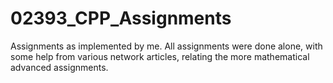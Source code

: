 # 02393_CPP_Assignments
Assignments as implemented by me.
All assignments were done alone, with some help from various network articles, relating the more mathematical advanced assignments.
